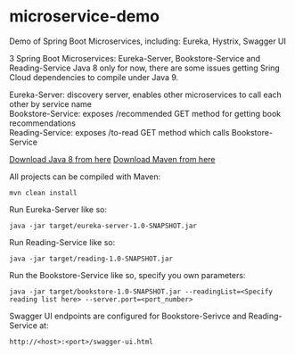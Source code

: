 # microservice-demo
Demo of Spring Boot Microservices, including: Eureka, Hystrix, Swagger UI

3 Spring Boot Microservices: Eureka-Server, Bookstore-Service and Reading-Service
Java 8 only for now, there are some issues getting Sring Cloud dependencies to compile under Java 9.

Eureka-Server: discovery server, enables other microservices to call each other by service name  
Bookstore-Service: exposes /recommended GET method for getting book recommendations  
Reading-Service: exposes /to-read GET method which calls Bookstore-Service  


[Download Java 8 from here](http://www.oracle.com/technetwork/java/javase/downloads/jdk8-downloads-2133151.html)
[Download Maven from here](https://maven.apache.org/download.cgi)

All projects can be compiled with Maven:
```
mvn clean install
```

Run Eureka-Server like so:
```
java -jar target/eureka-server-1.0-SNAPSHOT.jar 
```

Run Reading-Service like so:
```
java -jar target/reading-1.0-SNAPSHOT.jar
```

Run the Bookstore-Service like so, specify you own parameters:
```
java -jar target/bookstore-1.0-SNAPSHOT.jar --readingList=<Specify reading list here> --server.port=<port_number>
```

Swagger UI endpoints are configured for Bookstore-Serivce and Reading-Service at:
```
http://<host>:<port>/swagger-ui.html 
```

